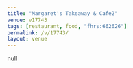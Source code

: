 ```yaml
---
title: "Margaret's Takeaway & Cafe2"
venue: v17743
tags: [restaurant, food, "fhrs:662626"]
permalink: /v/17743/
layout: venue
---
```

null